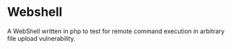 # Webshell
A WebShell written in php to test for remote command execution in arbitrary file upload vulnerability.
